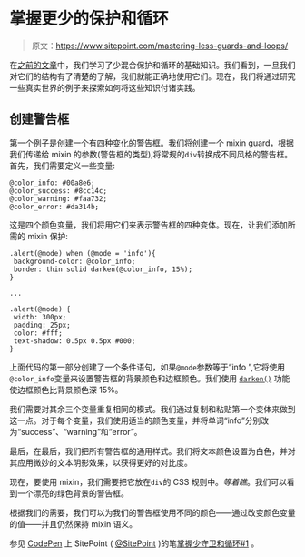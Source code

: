 # 掌握更少的保护和循环

> 原文：<https://www.sitepoint.com/mastering-less-guards-and-loops/>

在[之前的文章](https://www.sitepoint.com/understanding-less-guards-loops/)中，我们学习了少混合保护和循环的基础知识。我们看到，一旦我们对它们的结构有了清楚的了解，我们就能正确地使用它们。现在，我们将通过研究一些真实世界的例子来探索如何将这些知识付诸实践。

## 创建警告框

第一个例子是创建一个有四种变化的警告框。我们将创建一个 mixin guard，根据我们传递给 mixin 的参数(警告框的类型),将常规的`div`转换成不同风格的警告框。首先，我们需要定义一些变量:

```
@color_info: #00a8e6;
@color_success: #8cc14c;
@color_warning: #faa732;
@color_error: #da314b;
```

这是四个颜色变量，我们将用它们来表示警告框的四种变体。现在，让我们添加所需的 mixin 保护:

```
.alert(@mode) when (@mode = 'info'){
 background-color: @color_info;
 border: thin solid darken(@color_info, 15%);
}

...

.alert(@mode) {
 width: 300px;
 padding: 25px;
 color: #fff;
 text-shadow: 0.5px 0.5px #000;
}
```

上面代码的第一部分创建了一个条件语句，如果`@mode`参数等于“info ”,它将使用`@color_info`变量来设置警告框的背景颜色和边框颜色。我们使用 [`darken()`](http://lesscss.org/functions/#color-operations-darken) 功能使边框颜色比背景颜色深 15%。

我们需要对其余三个变量重复相同的模式。我们通过复制和粘贴第一个变体来做到这一点。对于每个变量，我们使用适当的颜色变量，并将单词“info”分别改为“success”、“warning”和“error”。

最后，在最后，我们把所有警告框的通用样式。我们将文本颜色设置为白色，并对其应用微妙的文本阴影效果，以获得更好的对比度。

现在，要使用 mixin，我们需要把它放在`div`的 CSS 规则中。*等着瞧*。我们可以看到一个漂亮的绿色背景的警告框。

根据我们的需要，我们可以为我们的警告框使用不同的颜色——通过改变颜色变量的值——并且仍然保持 mixin 语义。

参见 [CodePen](http://codepen.io) 上 SitePoint ( [@SitePoint](http://codepen.io/SitePoint) )的笔[掌握少守卫和循环#1](http://codepen.io/SitePoint/pen/gpvGjJ/) 。